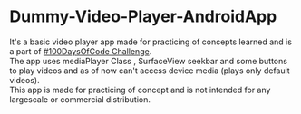 # Dummy-Video-Player-AndroidApp
It's a basic video player app made for practicing of concepts learned and is a part of [#100DaysOfCode Challenge](https://github.com/SiddharthaBhattacharjee/100Days-of-Code).<br>
The app uses mediaPlayer Class , SurfaceView seekbar and some buttons to play videos and as of now can't access device media (plays only default videos).<br>
This app is made for practicing of concept and is not intended for any largescale or commercial distribution.
